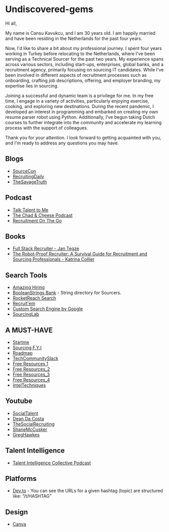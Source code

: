 # Undiscovered-gems


Hi all, 

My name is Cansu Kavukcu, and I am 30 years old. I am happily married and have been residing in the Netherlands for the past four years.

Now, I'd like to share a bit about my professional journey. I spent four years working in Turkey before relocating to the Netherlands, where I've been serving as a Technical Sourcer for the past two years. My experience spans across various sectors, including start-ups, enterprises, global banks, and a recruitment agency, primarily focusing on sourcing IT candidates. While I've been involved in different aspects of recruitment processes such as onboarding, crafting job descriptions, offering, and employer branding, my expertise lies in sourcing.

Joining a successful and dynamic team is a privilege for me. In my free time, I engage in a variety of activities, particularly enjoying exercise, cooking, and exploring new destinations. During the recent pandemic, I developed an interest in programming and embarked on creating my own resume parser robot using Python. Additionally, I've begun taking Dutch courses to further integrate into the community and accelerate my learning process with the support of colleagues.

Thank you for your attention. I look forward to getting acquainted with you, and I'm ready to address any questions you may have.




 
## Blogs
- [SourceCon](https://www.sourcecon.com/)
- [RecruitingDaily](https://recruitingdaily.com/)
- [TheSavageTruth](https://gregsavage.com.au/the-savage-truth/)

## Podcast
- [Talk Talent to Me](http://www.talktalenttome.com/)
- [The Chad & Cheese Podcast](https://www.chadcheese.com/)
- [Recruitment On The Go](https://podcasts.apple.com/gb/podcast/recruitment-on-the-go/id1469026502)

## Books
- [Full Stack Recruiter - Jan Tegze](https://www.amazon.com/Full-Stack-Recruiter-Modern-Recruiters/dp/1976130735)
- [The Robot-Proof Recruiter: A Survival Guide for Recruitment and Sourcing Professionals - Katrina Collier](https://www.amazon.com/Robot-Proof-Recruiter-Survival-Recruitment-Professionals-ebook-dp-B07VZVYXSN/dp/B07VZVYXSN/ref=mt_kindle?_encoding=UTF8&me=&qid=)

## Search Tools
- [Amazing Hiring](https://chrome.google.com/webstore/detail/amazinghiring/didkfdopbffjkpolefhpcjkohcpalicd?hl=en)
- [BooleanStrings Bank](https://scoperac.com/booleanstringbank/) - String directory for Sourcers. 
- [RocketReach Search](https://rocketreach.co/person?start=1&pageSize=10&keyword=cansu%20kavukcu) 
- [Recruit'em](https://recruitin.net/?sthash.XlJZW4gy.mjjo&goback=%2Egde_2607097_member_259682108) 
- [Custom Search Engine by Google](https://cse.google.com/)
- [SourcingLab](https://www.sourcinglab.io/)

## A MUST-HAVE
- [Startme](https://start.me/p/GE7Ebm/ssar)
- [Sourcing F.Y.I](https://ohsusannamarie.com/2018/07/13/recommended-viewing-the-best-recruitment-youtube-channels-of-2018/)
- [Roadmap](https://roadmap.sh/)
- [TechCommunitySlack](https://github.com/thisdot/tech-community-slacks/blob/master/README.md)
- [Free Resources 1](https://start.me/p/GE7Ebm/ssar)
- [Free Resources_2](https://start.me/p/aLAeEp/ssar-2)
- [Free Resources_3](https://start.me/p/GEOaz8/ssar-3)
- [Free Resources_4](https://start.me/p/q64ONA/ssar-4)
- [IntelTechniques](https://inteltechniques.com/tools/index.html)

## Youtube
- [SocialTalent](https://www.youtube.com/c/socialtalent/videos)
- [Dean Da Costa](https://www.youtube.com/c/DeanDaCostathesearchauthority/videos)
- [TheSocialRecruiting](https://www.youtube.com/channel/UCP0SghvTPgCSqi0noNFUVYA)
- [ShaneMcCusker](https://www.youtube.com/user/Recruitmentmanager/videos)
- [GregHawkes](https://www.youtube.com/c/GregHawkes-SourcingIRL/videos)

## Talent Intelligence 
- [Talent Intelligence Collective Podcast](https://podcasts.apple.com/us/podcast/talent-intelligence-collective-podcast/id1533634924)


## Platforms
- [Dev.to](https://dev.to/) - You can see the URLs for a given hashtag (topic) are structured like: “/t/HASHTAG”

## Design
- [Canva](https://www.canva.com/)

